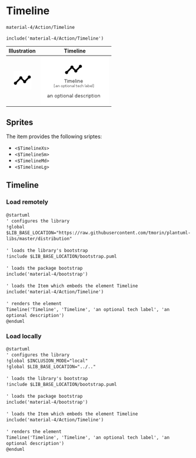 # Timeline


```text
material-4/Action/Timeline
```

```text
include('material-4/Action/Timeline')
```



| Illustration | Timeline |
| :---: | :---: |
| ![illustration for Illustration](../../material-4/Action/Timeline.png) | ![illustration for Timeline](../../material-4/Action/Timeline.Local.png) |



## Sprites
The item provides the following sriptes:

- `<$TimelineXs>`
- `<$TimelineSm>`
- `<$TimelineMd>`
- `<$TimelineLg>`





## Timeline

### Load remotely
```plantuml
@startuml
' configures the library
!global $LIB_BASE_LOCATION="https://raw.githubusercontent.com/tmorin/plantuml-libs/master/distribution"

' loads the library's bootstrap
!include $LIB_BASE_LOCATION/bootstrap.puml

' loads the package bootstrap
include('material-4/bootstrap')

' loads the Item which embeds the element Timeline
include('material-4/Action/Timeline')

' renders the element
Timeline('Timeline', 'Timeline', 'an optional tech label', 'an optional description')
@enduml
```

### Load locally
```plantuml
@startuml
' configures the library
!global $INCLUSION_MODE="local"
!global $LIB_BASE_LOCATION="../.."

' loads the library's bootstrap
!include $LIB_BASE_LOCATION/bootstrap.puml

' loads the package bootstrap
include('material-4/bootstrap')

' loads the Item which embeds the element Timeline
include('material-4/Action/Timeline')

' renders the element
Timeline('Timeline', 'Timeline', 'an optional tech label', 'an optional description')
@enduml
```

